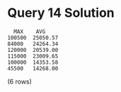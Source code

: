 # Query 14 Solution
```
  MAX    AVG
100500	25050.57
84000	24264.34
120000	20539.00
115000	23009.65
100000	14353.58
45500	14268.00
```
(6 rows)
